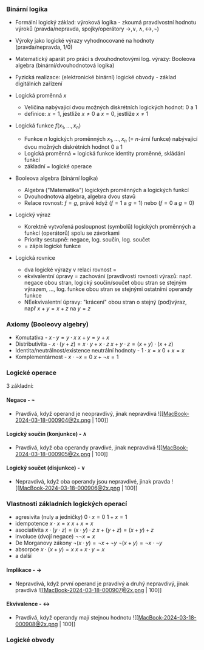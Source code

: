 ### Binární logika
- Formální logický základ: výroková logika - zkoumá pravdivostní hodnotu výroků (pravda/nepravda, spojky/operátory $\rightarrow, \vee, \wedge, \leftrightarrow, \neg$)
- Výroky jako logické výrazy vyhodnocované na hodnoty (pravda/nepravda, $1/0$)
- Matematický aparát pro práci s dvouhodnotovými log. výrazy: Booleova algebra (binární/dvouhodnotová logika)
- Fyzická realizace: (elektronické binární) logické obvody - základ digitálních zařízení

- Logická proměnná $x$
	- Veličina nabývající dvou možných diskrétních logických hodnot: $0$ a $1$
	- definice: $x = 1$, jestliže $x \neq 0$ a $x = 0$, jestliže $x \neq 1$

- Logická funkce $f(x_{1}, ..., x_{n})$
	- Funkce $n$ logických proměnných $x_{1}, ..., x_{n}$ (= $n$-ární funkce) nabývající dvou možných diskrétních hodnot $0$ a $1$
	- Logická proměnná = logická funkce identity proměnné, skládání funkcí
	- základní = logické operace

- Booleova algebra (binární logika)
	- Algebra ("Matematika") logických proměnných a logických funkcí
	- Dvouhodnotová algebra, algebra dvou stavů
	- Relace rovnost: $f = g$, právě když $(f = 1$ a $g = 1)$ nebo $(f = 0$ a $g = 0)$

- Logický výraz
	- Korektně vytvořená posloupnost (symbolů) logických proměnných a funkcí (operátorů) spolu se závorkami
	- Priority sestupně: negace, log. součin, log. součet
	- = zápis logické funkce

- Logická rovnice
	- dva logické výrazy v relaci rovnost $=$
	- ekvivalentní úpravy = zachování (pravdivosti rovnosti výrazů: např. negace obou stran, logický součin/součet obou stran se stejným výrazem, ..., log. funkce obou stran se stejnými ostatními operandy funkce
	- NEekvivalentní úpravy: "krácení" obou stran o stejný (pod)výraz, např $x + y = x + z$ na $y = z$

### Axiomy (Booleovy algebry)
- Komutativa - $x \cdot y = y \cdot x$          $x + y = y + x$
- Distributivita - $x \cdot (y + z) = x \cdot y + x \cdot z$        $x + y \cdot z = (x + y) \cdot (x + z)$
- Identita/neutrálnost/existence neutrální hodnoty - $1 \cdot x = x$        $0 + x = x$
- Komplementárnost - $x \cdot \neg x = 0$         $x + \neg x = 1$

### Logické operace
3 základní:
#### Negace - $\neg$
- Pravdivá, když operand je neopravdivý, jinak nepravdivá
  ![[MacBook-2024-03-18-000904@2x.png | 100]]

#### Logický součin (konjunkce) - $\wedge$
- Pravdivá, když oba operandy pravdivé, jinak nepravdivá
  ![[MacBook-2024-03-18-000905@2x.png | 100]]

#### Logický součet (disjunkce) - $\vee$
- Nepravdivá, když oba operandy jsou nepravdivé, jinak pravda
  ![[MacBook-2024-03-18-000906@2x.png | 100]]

### Vlastnosti základních logických operací
- agresivita (nuly a jedničky) $0 \cdot x = 0$       $1 + x = 1$
- idempotence $x \cdot x = x$     $x + x = x$
- asociativita $x \cdot (y \cdot z) = (x \cdot y) \cdot z$       $x + (y + z) = (x + y) + z$
- involuce (dvojí negace) $\neg \neg x = x$
- De Morganovy zákony $\neg (x \cdot y) = \neg x + \neg y$      $\neg (x + y) = \neg x \cdot \neg y$
- absorpce $x \cdot (x + y) = x$      $x + x \cdot y = x$
- a další

#### Implikace - $\rightarrow$
- Nepravdivá, když první operand je pravdivý a druhý nepravdivý, jinak pravdivá
  ![[MacBook-2024-03-18-000907@2x.png | 100]]

#### Ekvivalence - $\leftrightarrow$
- Pravdivá, když operandy mají stejnou hodnotu
  ![[MacBook-2024-03-18-000908@2x.png | 100]]


### Logické obvody